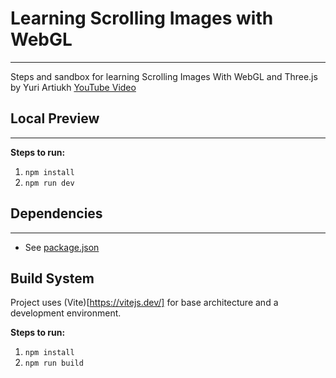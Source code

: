 # Learning Scrolling Images with WebGL
---
Steps and sandbox for learning Scrolling Images With WebGL and Three.js by Yuri Artiukh [YouTube Video](https://www.youtube.com/watch?v=ivg603bYDk8) 

## Local Preview
---
**Steps to run:**
1. `npm install`
2. `npm run dev`

## Dependencies
---
- See [package.json](https://github.com/matrsomething-studio/learning-scrolling-images-with-webgl/blob/main/package.json)

## Build System
Project uses (Vite)[https://vitejs.dev/] for base architecture and a development environment.

**Steps to run:**

1. `npm install`
2. `npm run build`